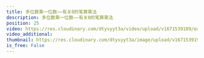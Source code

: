 ```yaml
---
title: 多位数乘一位数——有关0的笔算乘法
description: 多位数乘一位数——有关0的笔算乘法
position: 25
video: https://res.cloudinary.com/dtysyyt3a/video/upload/v1671539189/easymath/3年级上/06单元多位数乘一位数/ncfkdw9vthp8yxajysqz.mp4
video_additional: 
thumbnail: https://res.cloudinary.com/dtysyyt3a/image/upload/v1671539192/easymath/3年级上/06单元多位数乘一位数/x30cgm8961fcsaykpm2m.png
is_free: False
---
```

